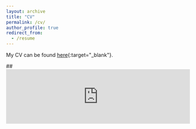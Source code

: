 ```yaml
---
layout: archive
title: "CV"
permalink: /cv/
author_profile: true
redirect_from:
  - /resume
---
```


My CV can be found [here](https://licong-lin.github.io/files/liconglin_resume.pdf){:target="_blank"}.

##<embed src="https://licong-lin.github.io/files/liconglin_resume.pdf" type="application/pdf" width="100%" />
